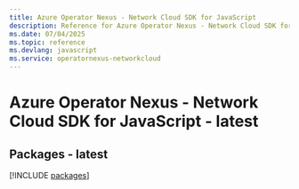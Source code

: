 ```yaml
---
title: Azure Operator Nexus - Network Cloud SDK for JavaScript
description: Reference for Azure Operator Nexus - Network Cloud SDK for JavaScript
ms.date: 07/04/2025
ms.topic: reference
ms.devlang: javascript
ms.service: operatornexus-networkcloud
---
```

# Azure Operator Nexus - Network Cloud SDK for JavaScript - latest
## Packages - latest
[!INCLUDE [packages](operator-nexus---network-cloud-index.md)]